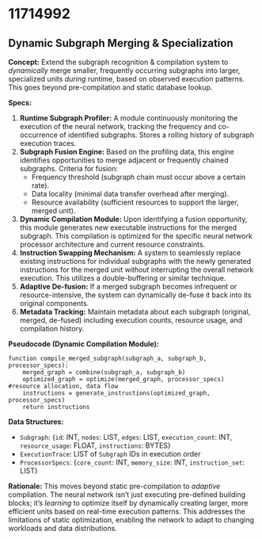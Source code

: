 # 11714992

## Dynamic Subgraph Merging & Specialization

**Concept:** Extend the subgraph recognition & compilation system to *dynamically* merge smaller, frequently occurring subgraphs into larger, specialized units *during* runtime, based on observed execution patterns. This goes beyond pre-compilation and static database lookup.

**Specs:**

1.  **Runtime Subgraph Profiler:** A module continuously monitoring the execution of the neural network, tracking the frequency and co-occurrence of identified subgraphs. Stores a rolling history of subgraph execution traces.
2.  **Subgraph Fusion Engine:**  Based on the profiling data, this engine identifies opportunities to merge adjacent or frequently chained subgraphs. Criteria for fusion:
    *   Frequency threshold (subgraph chain must occur above a certain rate).
    *   Data locality (minimal data transfer overhead after merging).
    *   Resource availability (sufficient resources to support the larger, merged unit).
3.  **Dynamic Compilation Module:** Upon identifying a fusion opportunity, this module generates *new* executable instructions for the merged subgraph. This compilation is optimized for the specific neural network processor architecture and current resource constraints.
4.  **Instruction Swapping Mechanism:**  A system to seamlessly replace existing instructions for individual subgraphs with the newly generated instructions for the merged unit *without* interrupting the overall network execution.  This utilizes a double-buffering or similar technique.
5.  **Adaptive De-fusion:**  If a merged subgraph becomes infrequent or resource-intensive, the system can dynamically de-fuse it back into its original components.
6.  **Metadata Tracking:** Maintain metadata about each subgraph (original, merged, de-fused) including execution counts, resource usage, and compilation history.

**Pseudocode (Dynamic Compilation Module):**

```
function compile_merged_subgraph(subgraph_a, subgraph_b, processor_specs):
    merged_graph = combine(subgraph_a, subgraph_b)
    optimized_graph = optimize(merged_graph, processor_specs) #resource allocation, data flow
    instructions = generate_instructions(optimized_graph, processor_specs)
    return instructions
```

**Data Structures:**

*   `Subgraph`: {`id`: INT, `nodes`: LIST, `edges`: LIST, `execution_count`: INT, `resource_usage`: FLOAT, `instructions`: BYTES}
*   `ExecutionTrace`: LIST of `Subgraph` IDs in execution order
*   `ProcessorSpecs`: {`core_count`: INT, `memory_size`: INT, `instruction_set`: LIST}

**Rationale:** This moves beyond static pre-compilation to *adaptive* compilation. The neural network isn’t just executing pre-defined building blocks; it’s *learning* to optimize itself by dynamically creating larger, more efficient units based on real-time execution patterns.  This addresses the limitations of static optimization, enabling the network to adapt to changing workloads and data distributions.